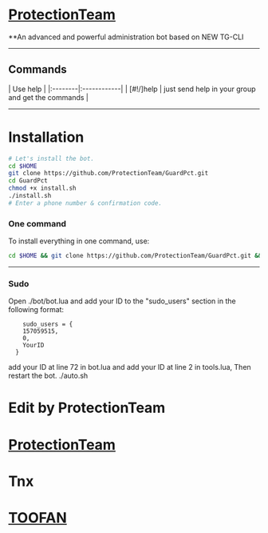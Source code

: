 # [ProtectionTeam](https://telegram.me/ProtectionTeam)

**An advanced and powerful administration bot based on NEW TG-CLI


* * *

## Commands

| Use help |
|:--------|:------------|
| [#!/]help | just send help in your group and get the commands |

* * *

# Installation

```sh
# Let's install the bot.
cd $HOME
git clone https://github.com/ProtectionTeam/GuardPct.git
cd GuardPct
chmod +x install.sh
./install.sh
# Enter a phone number & confirmation code.
```
### One command
To install everything in one command, use:
```sh
cd $HOME && git clone https://github.com/ProtectionTeam/GuardPct.git && cd GuardPct && chmod +x install.sh && ./install.sh

```

* * *

### Sudo

Open ./bot/bot.lua and add your ID to the "sudo_users" section in the following format:
```
    sudo_users = {
    157059515,
    0,
    YourID
  }
```
add your ID at line 72 in bot.lua and add your ID at line 2 in tools.lua, Then restart the bot.
    ./auto.sh

# Edit by ProtectionTeam
# [ProtectionTeam](https://telegram.me/ProtectionTeam)

# Tnx 
# [TOOFAN](https://telegram.me/Toofan)
